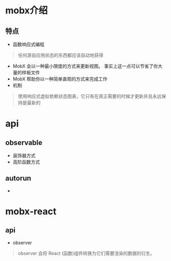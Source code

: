 # mobx介绍
## 特点
* 函数响应式编程
> 任何源自应用状态的东西都应该自动地获得
* MobX 会以一种最小限度的方式来更新视图。 事实上这一点可以节省了你大量的样板文件
* MobX 帮助你以一种简单直观的方式来完成工作
* 机制
> 使用响应式虚拟依赖状态图表，它只有在真正需要的时候才更新并且永远保持是最新的

# api
## observable
* 装饰器方式
* 高阶函数方式


## autorun
*


# mobx-react

## api
* observer
> observer 会将 React (函数)组件转换为它们需要渲染的数据的衍生。
